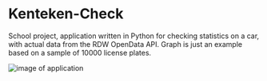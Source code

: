 # Kenteken-Check
School project, application written in Python for checking statistics on a car, with actual data from the RDW OpenData API.
Graph is just an example based on a sample of 10000 license plates.

![image of application](https://i.gyazo.com/c7074e369ee2d1c46357aedf675320d5.png)
